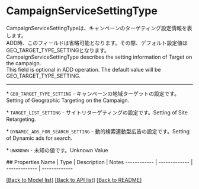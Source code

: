 # CampaignServiceSettingType

<div lang=\"ja\">CampaignServiceSettingTypeは、キャンペーンのターゲティング設定情報を表します。<br> ADD時、このフィールドは省略可能となります。その際、デフォルト設定値はGEO_TARGET_TYPE_SETTINGとなります。</div> <div lang=\"en\">CampaignServiceSettingType describes the setting information of Target on the campaign.<br> This field is optional in ADD operation. The default value will be GEO_TARGET_TYPE_SETTING.</div> <hr> <p>* <code>GEO_TARGET_TYPE_SETTING</code> - <span lang=\"ja\">キャンペーンの地域ターゲットの設定です。</span><span lang=\"en\">Setting of Geographic Targeting on the Campaign.</span></p> <p>* <code>TARGET_LIST_SETTING</code> - <span lang=\"ja\">サイトリターゲティングの設定です。</span><span lang=\"en\">Setting of Site Retargeting.</span></p> <p>* <code>DYNAMIC_ADS_FOR_SEARCH_SETTING</code> - <span lang=\"ja\">動的検索連動型広告の設定です。</span><span lang=\"en\">Setting of Dynamic ads for search.</span></p> <p>* <code>UNKNOWN</code> - <span lang=\"ja\">未知の値です。</span><span lang=\"en\">Unknown Value</span></p> 
## Properties
Name | Type | Description | Notes
------------ | ------------- | ------------- | -------------

[[Back to Model list]](../README.md#documentation-for-models) [[Back to API list]](../README.md#documentation-for-api-endpoints) [[Back to README]](../README.md)


